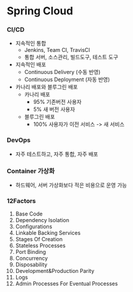 # Spring Cloud

### CI/CD
- 지속적인 통합
    - Jenkins, Team CI, TravisCI
    - 통합 서버, 소스관리, 빌드도구, 테스트 도구
- 지속적인 배포
    - Continuous Delivery (수동 반영)
    - Continuous Deployment (자동 반영)
- 카나리 배포와 블루그린 배포
    - 카나리 배포
        - 95% 기존버전 사용자
        - 5% 새 버전 사용자
    - 블루그린 배포
        - 100% 사용자가 이전 서비스 -> 새 서비스

### DevOps
- 자주 테스트하고, 자주 통합, 자주 배포

### Container 가상화
- 하드웨어, 서버 가상화보다 적은 비용으로 운영 가능

### 12Factors
1. Base Code
2. Dependency Isolation
3. Configurations
4. Linkable Backing Services
5. Stages Of Creation
6. Stateless Processes
7. Port Binding
8. Concurrency
9. Disposability
10. Development&Production Parity
11. Logs
12. Admin Processes For Eventual Processes


